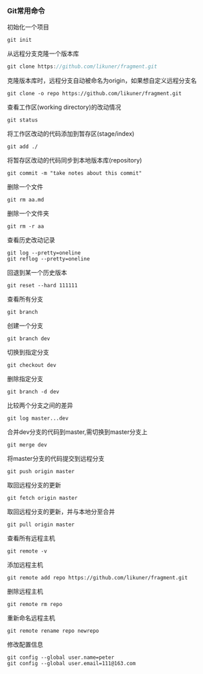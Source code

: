 ### Git常用命令
初始化一个项目
```
git init
```
从远程分支克隆一个版本库
```javascript
git clone https://github.com/likuner/fragment.git
```
克隆版本库时，远程分支自动被命名为origin，如果想自定义远程分支名
```
git clone -o repo https://github.com/likuner/fragment.git
```
查看工作区(working directory)的改动情况
```
git status
```
将工作区改动的代码添加到暂存区(stage/index)
```
git add ./
```
将暂存区改动的代码同步到本地版本库(repository)
```
git commit -m "take notes about this commit"
```
删除一个文件
```
git rm aa.md
```
删除一个文件夹
```
git rm -r aa
```
查看历史改动记录
```
git log --pretty=oneline
git reflog --pretty=oneline
```
回退到某一个历史版本
```
git reset --hard 111111
```
查看所有分支
```
git branch
```
创建一个分支
```
git branch dev
```
切换到指定分支
```
git checkout dev
```
删除指定分支
```
git branch -d dev
```
比较两个分支之间的差异
```
git log master...dev
```
合并dev分支的代码到master,需切换到master分支上
```
git merge dev
```
将master分支的代码提交到远程分支
```
git push origin master
```
取回远程分支的更新
```
git fetch origin master
```
取回远程分支的更新，并与本地分至合并
```
git pull origin master
```
查看所有远程主机
```
git remote -v
```
添加远程主机
```
git remote add repo https://github.com/likuner/fragment.git
```
删除远程主机
```
git remote rm repo
```
重新命名远程主机
```
git remote rename repo newrepo
```
修改配置信息
```
git config --global user.name=peter
git config --global user.email=111@163.com
```

